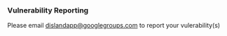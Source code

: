 ### Vulnerability Reporting

Please email [dislandapp@googlegroups.com](mailto:dislandapp@googlegroups.com) to report your vulerability(s)
